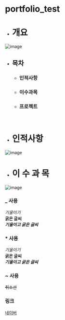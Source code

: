 # portfolio_test
- # 개요
![image](https://user-images.githubusercontent.com/67461878/118616060-5162c080-b7fc-11eb-836f-dad1484e1e3d.png)<br/>
  - ## 목차
    - ### 인적사항
    - ### 이수과목
    - ### 프로젝트
<br/>

- # 인적사항
![image](https://user-images.githubusercontent.com/67461878/118616245-7b1be780-b7fc-11eb-8192-3eb07a5e3dd9.png)<br/>

- # 이&nbsp;수&nbsp;과&nbsp;목
![image](https://user-images.githubusercontent.com/67461878/118616951-20cf5680-b7fd-11eb-9d88-3572809cde01.png)


<!-- 2021. 05. 18 -->

### _ 사용
_기울이기_                  <br/>
__굵은 글씨__              <br/>
___기울이고 굵은 글씨___   <br/>

### * 사용
*기울이기*                  <br/>
**굵은 글씨**              <br/>
***기울이고 굵은 글씨***   <br/>

### ~ 사용
~~취소선~~                 <br/>
<!--이게 머지.. 복사할 수 있는 영역 생성 ~~~가림막~~~-->

### 링크
[네이버](https://www.naver.com)
